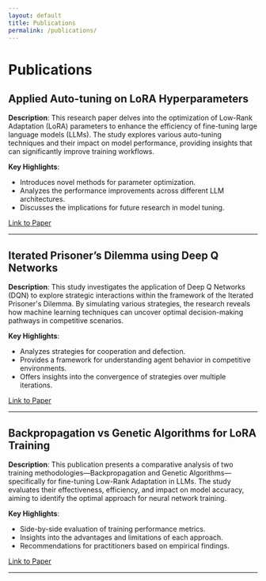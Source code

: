 ```yaml
---
layout: default
title: Publications
permalink: /publications/
---
```

# Publications

## Applied Auto-tuning on LoRA Hyperparameters
**Description**: This research paper delves into the optimization of Low-Rank Adaptation (LoRA) parameters to enhance the efficiency of fine-tuning large language models (LLMs). The study explores various auto-tuning techniques and their impact on model performance, providing insights that can significantly improve training workflows.

**Key Highlights**:
- Introduces novel methods for parameter optimization.
- Analyzes the performance improvements across different LLM architectures.
- Discusses the implications for future research in model tuning.

[Link to Paper](https://your-paper-link.com) <!-- Replace with actual paper link -->

---

## Iterated Prisoner’s Dilemma using Deep Q Networks
**Description**: This study investigates the application of Deep Q Networks (DQN) to explore strategic interactions within the framework of the Iterated Prisoner's Dilemma. By simulating various strategies, the research reveals how machine learning techniques can uncover optimal decision-making pathways in competitive scenarios.

**Key Highlights**:
- Analyzes strategies for cooperation and defection.
- Provides a framework for understanding agent behavior in competitive environments.
- Offers insights into the convergence of strategies over multiple iterations.

[Link to Paper](https://your-paper-link.com) <!-- Replace with actual paper link -->

---

## Backpropagation vs Genetic Algorithms for LoRA Training
**Description**: This publication presents a comparative analysis of two training methodologies—Backpropagation and Genetic Algorithms—specifically for fine-tuning Low-Rank Adaptation in LLMs. The study evaluates their effectiveness, efficiency, and impact on model accuracy, aiming to identify the optimal approach for neural network training.

**Key Highlights**:
- Side-by-side evaluation of training performance metrics.
- Insights into the advantages and limitations of each approach.
- Recommendations for practitioners based on empirical findings.

[Link to Paper](https://your-paper-link.com) <!-- Replace with actual paper link -->

---




